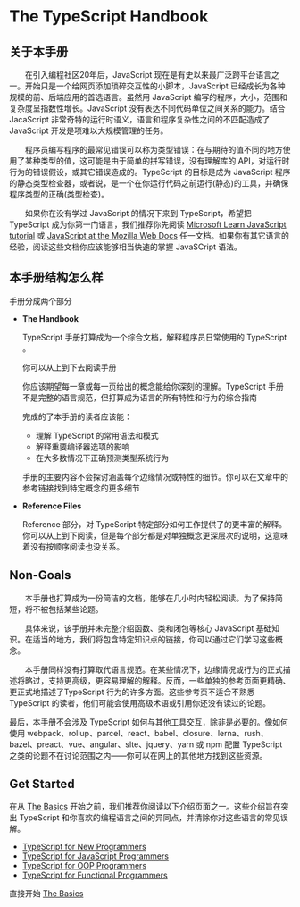 # The TypeScript Handbook
## 关于本手册
&emsp;&emsp;在引入编程社区20年后，JavaScript 现在是有史以来最广泛跨平台语言之一。开始只是一个给网页添加琐碎交互性的小脚本，JavaScript 已经成长为各种规模的前、后端应用的首选语言。虽然用 JavaScript 编写的程序，大小，范围和复杂度呈指数性增长。JavaScript 没有表达不同代码单位之间关系的能力。结合 JacaScript 非常奇特的运行时语义，语言和程序复杂性之间的不匹配造成了 JavaScript 开发是项难以大规模管理的任务。

&emsp;&emsp;程序员编写程序的最常见错误可以称为类型错误：在与期待的值不同的地方使用了某种类型的值，这可能是由于简单的拼写错误，没有理解库的 API，对运行时行为的错误假设，或其它错误造成的。TypeScript 的目标是成为 JavaScript 程序的静态类型检查器，或者说，是一个在你运行代码之前运行(静态)的工具，并确保程序类型的正确(类型检查)。

&emsp;&emsp;如果你在没有学过 JavaScript 的情况下来到 TypeScript，希望把 TypeScript 成为你第一门语言，我们推荐你先阅读 [Microsoft Learn JavaScript tutorial](https://docs.microsoft.com/javascript/) 或 [JavaScript at the Mozilla Web Docs](https://developer.mozilla.org/zh-CN/docs/Web/JavaScript/Guide) 任一文档。如果你有其它语言的经验，阅读这些文档你应该能够相当快速的掌握 JavaSCript 语法。

## 本手册结构怎么样
手册分成两个部分
- **The Handbook**

  TypeScript 手册打算成为一个综合文档，解释程序员日常使用的 TypeScript 。

  你可以从上到下去阅读手册

  你应该期望每一章或每一页给出的概念能给你深刻的理解。TypeScript 手册不是完整的语言规范，但打算成为语言的所有特性和行为的综合指南

  完成的了本手册的读者应该能：

  - 理解 TypeScript 的常用语法和模式
  - 解释重要编译器选项的影响
  - 在大多数情况下正确预测类型系统行为

  手册的主要内容不会探讨涵盖每个边缘情况或特性的细节。你可以在文章中的参考链接找到特定概念的更多细节
- **Reference Files**

  Reference 部分，对 TypeScript 特定部分如何工作提供了的更丰富的解释。你可以从上到下阅读，但是每个部分都是对单独概念更深层次的说明，这意味着没有按顺序阅读也没关系。

## Non-Goals
&emsp;&emsp;本手册也打算成为一份简洁的文档，能够在几小时内轻松阅读。为了保持简短，将不被包括某些论题。

&emsp;&emsp;具体来说，该手册并未完整介绍函数、类和闭包等核心 JavaScript 基础知识。在适当的地方，我们将包含特定知识点的链接，你可以通过它们学习这些概念。

&emsp;&emsp;本手册同样没有打算取代语言规范。在某些情况下，边缘情况或行为的正式描述将略过，支持更高级，更容易理解的解释。反而，一些单独的参考页面更精确、更正式地描述了TypeScript 行为的许多方面。这些参考页不适合不熟悉 TypeScript 的读者，他们可能会使用高级术语或引用你还没有读过的论题。

最后，本手册不会涉及 TypeScript 如何与其他工具交互，除非是必要的。像如何使用 webpack、rollup、parcel、react、babel、closure、lerna、rush、bazel、preact、vue、angular、slte、jquery、yarn 或 npm 配置 TypeScript 之类的论题不在讨论范围之内——你可以在网上的其他地方找到这些资源。

## Get Started
在从 [The Basics](https://www.typescriptlang.org/docs/handbook/2/basic-types.html) 开始之前，我们推荐你阅读以下介绍页面之一。这些介绍旨在突出 TypeScript 和你喜欢的编程语言之间的异同点，并清除你对这些语言的常见误解。

- [TypeScript for New Programmers](https://www.typescriptlang.org/docs/handbook/typescript-from-scratch.html)
- [TypeScript for JavaScript Programmers](https://www.typescriptlang.org/docs/handbook/typescript-in-5-minutes.html)
- [TypeScript for OOP Programmers](https://www.typescriptlang.org/docs/handbook/typescript-in-5-minutes-oop.html)
- [TypeScript for Functional Programmers](https://www.typescriptlang.org/docs/handbook/typescript-in-5-minutes-func.html)

直接开始 [The Basics](https://www.typescriptlang.org/docs/handbook/2/basic-types.html)